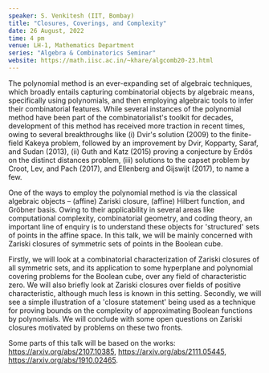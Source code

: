 ```yaml
---
speaker: S. Venkitesh (IIT, Bombay)
title: "Closures, Coverings, and Complexity"
date: 26 August, 2022
time: 4 pm
venue: LH-1, Mathematics Department
series: "Algebra & Combinatorics Seminar"
website: https://math.iisc.ac.in/~khare/algcomb20-23.html
---
```


The polynomial method is an ever-expanding set of algebraic techniques, which broadly
entails capturing combinatorial objects by algebraic means, specifically using polynomials,
and then employing algebraic tools to infer their combinatorial features. While several
instances of the polynomial method have been part of the combinatorialist's toolkit for
decades, development of this method has received more traction in recent times, owing to
several breakthroughs like (i) Dvir's solution (2009) to the finite-field Kakeya problem,
followed by an improvement by Dvir, Kopparty, Saraf, and Sudan (2013), (ii) Guth and Katz
(2015) proving a conjecture by Erdös on the distinct distances problem, (iii) solutions
to the capset problem by Croot, Lev, and Pach (2017), and Ellenberg and Gijswijt (2017),
to name a few.

One of the ways to employ the polynomial method is via the classical algebraic objects –
(affine) Zariski closure, (affine) Hilbert function, and Gröbner basis. Owing to their
applicability in several areas like computational complexity, combinatorial geometry,
and coding theory, an important line of enquiry is to understand these objects for
'structured' sets of points in the affine space. In this talk, we will be mainly
concerned with Zariski closures of symmetric sets of points in the Boolean cube.

Firstly, we will look at a combinatorial characterization of Zariski closures of all
symmetric sets, and its application to some hyperplane and polynomial covering problems
for the Boolean cube, over any field of characteristic zero. We will also briefly look
at Zariski closures over fields of positive characteristic, although much less is known
in this setting. Secondly, we will see a simple illustration of a 'closure statement'
being used as a technique for proving bounds on the complexity of approximating Boolean
functions by polynomials. We will conclude with some open questions on Zariski closures
motivated by problems on these two fronts.

Some parts of this talk will be based on the works: https://arxiv.org/abs/2107.10385,
https://arxiv.org/abs/2111.05445, https://arxiv.org/abs/1910.02465.
